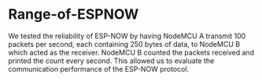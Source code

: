 # Range-of-ESPNOW
We tested the reliability of ESP-NOW by having NodeMCU A transmit 100 packets per second, each containing 250 bytes of data, to NodeMCU B which acted as the receiver. NodeMCU B counted the packets received and printed the count every second. This allowed us to evaluate the communication performance of the ESP-NOW protocol.
